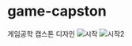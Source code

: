 # game-capston
게임공학 캡스톤 디자인
![시작](https://github.com/user-attachments/assets/af86bd74-a6d8-472e-ab41-7023f1549732)
![시작2](https://github.com/user-attachments/assets/8c207c11-b1cf-4a18-b599-ee9b25efbad8)
